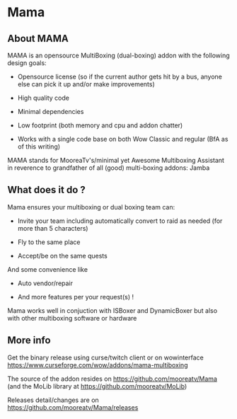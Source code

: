 # Mama

## About MAMA

MAMA is an opensource MultiBoxing (dual-boxing) addon with the following design goals:

- Opensource license (so if the current author gets hit by a bus, anyone else can pick it up and/or make improvements)

- High quality code

- Minimal dependencies

- Low footprint (both memory and cpu and addon chatter)

- Works with a single code base on both Wow Classic and regular (BfA as of this writing)

MAMA stands for MooreaTv's/minimal yet Awesome Multiboxing Assistant in reverence to grandfather of all (good) multi-boxing addons: Jamba


## What does it do ?

Mama ensures your multiboxing or dual boxing team can:

- Invite your team including automatically convert to raid as needed (for more than 5 characters)

- Fly to the same place

- Accept/be on the same quests

And some convenience like

- Auto vendor/repair

- And more features per your request(s) !

Mama works well in conjuction with ISBoxer and DynamicBoxer but also with other multiboxing software or hardware

## More info

Get the binary release using curse/twitch client or on wowinterface
https://www.curseforge.com/wow/addons/mama-multiboxing

The source of the addon resides on https://github.com/mooreatv/Mama
(and the MoLib library at https://github.com/mooreatv/MoLib)

Releases detail/changes are on https://github.com/mooreatv/Mama/releases
